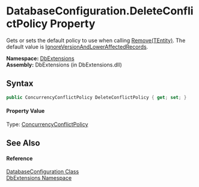 DatabaseConfiguration.DeleteConflictPolicy Property
===================================================
Gets or sets the default policy to use when calling [Remove(TEntity)][1]. The default value is [IgnoreVersionAndLowerAffectedRecords][2].

**Namespace:** [DbExtensions][3]  
**Assembly:** DbExtensions (in DbExtensions.dll)

Syntax
------

```csharp
public ConcurrencyConflictPolicy DeleteConflictPolicy { get; set; }
```

#### Property Value
Type: [ConcurrencyConflictPolicy][2]

See Also
--------

#### Reference
[DatabaseConfiguration Class][4]  
[DbExtensions Namespace][3]  

[1]: ../SqlTable_1/Remove.md
[2]: ../ConcurrencyConflictPolicy/README.md
[3]: ../README.md
[4]: README.md